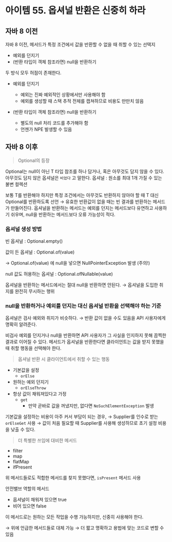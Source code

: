 # 아이템 55. 옵셔널 반환은 신중히 하라

## 자바 8 이전

자바 8 이전, 메서드가 특정 조건에서 값을 반환할 수 없을 때 취할 수 있는 선택지

- 예외를 던지기
- (반환 타입이 객체 참조라면) null을 반환하기

두 방식 모두 허점이 존재한다.

- 예외를 던지기
  - 예외는 진짜 예외적인 상황에서만 사용해야 함
  - 예외를 생성할 때 스택 추적 전체를 캡쳐하므로 비용도 만만치 않음
- (반환 타입이 객체 참조라면) null을 반환하기

  - 별도의 null 처리 코드를 추가해야 함
  - 언젠가 NPE 발생할 수 있음

## 자바 8 이후

> Optional<T>의 등장

Optional<T>는 null이 아닌 T 타입 참조를 하나 담거나, 혹은 아무것도 담지 않을 수 있다.
아무것도 담지 않은 옵셔널은 `비었다` 고 말한다.
옵셔널 : 원소를 최대 1개 가질 수 있는 불변 컬렉션

보통 T를 반환해야 하지만 특정 조건에서는 아무것도 반환하지 않아야 할 때 T 대신 Optional<T>를 반환하도록 선언
→ 유효한 반환값이 없을 때는 빈 결과를 반환하는 메서드가 만들어진다.
옵셔널을 반환하는 메서드는 예외를 던지는 메서드보다 유연하고 사용하기 쉬우며, null을 반환하는 메서드보다 오류 가능성이 적다.

### 옵셔널 생성 방법

빈 옵셔널 : Optional.empty()

값이 든 옵셔널 : Optional.of(value)

→ Optional.of(value) 에 null을 넣으면 NullPointerException 발생 (주의!)

null 값도 허용하는 옵셔널 : Optional.ofNullable(value)

옵셔널을 반환하는 메서드에서는 절대 null을 반환하면 안된다.
→ 옵셔널을 도입한 취지를 완전히 무시하는 행위

### null을 반환하거나 예외를 던지는 대신 옵셔널 반환을 선택해야 하는 기준

옵셔널은 검사 예외와 취지가 비슷하다.
→ 반환 값이 없을 수도 있음을 API 사용자에게 명확히 알려준다.

비검사 예외를 던지거나 null을 반환하면 API 사용자가 그 사실을 인지하지 못해 끔찍한 결과로 이어질 수 있다.
메서드가 옵셔널을 반환한다면 클라이언트는 값을 받지 못했을 때 취할 행동을 선택해야 한다.

> 옵셔널 반환 시 클라이언트에서 취할 수 있는 행동

- 기본값을 설정
  - `orElse`
- 원하는 예외 던지기
  - `orElseThrow`
- 항상 값이 채워져있다고 가정
  - `get`
    - 만약 곧바로 값을 꺼냈지만, 없다면 `NoSuchElementException` 발생

기본값을 설정하는 비용이 아주 커서 부담이 되는 경우,
→ Supplier<T>를 인수로 받는 `orElseGet` 사용
→ 값이 처음 필요할 때 Supplier<T>를 사용해 생성하므로 초기 설정 비용을 낮출 수 있다.

> 더 특별한 쓰임에 대비한 메서드

- filter
- map
- flatMap
- ifPresent

위 메서드들로도 적합한 메서드를 찾지 못했다면, `isPresent` 메서드 사용

안전밸브 역할의 메서드

- 옵셔널이 채워져 있으면 true
- 비어 있으면 false

이 메서드로는 원하는 모든 작업을 수행 가능하지만, 신중히 사용해야 한다.

→ 위에 언급한 메서드들로 대체 가능 → 더 짧고 명확하고 용법에 맞는 코드로 변할 수 있음
